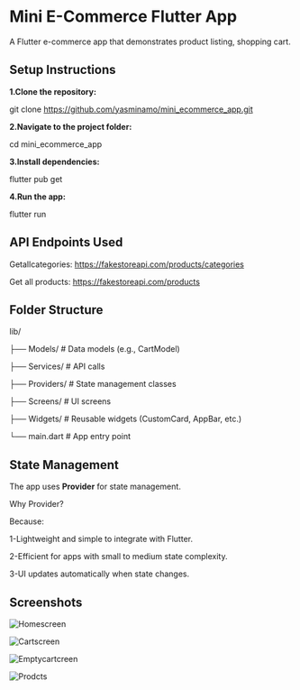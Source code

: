 # Mini E-Commerce Flutter App

A Flutter e-commerce app that demonstrates product listing, shopping cart.


## Setup Instructions

**1.Clone the repository:**

git clone https://github.com/yasminamo/mini_ecommerce_app.git

**2.Navigate to the project folder:**

cd mini_ecommerce_app

**3.Install dependencies:**

flutter pub get

**4.Run the app:**

flutter run


## API Endpoints Used

Getallcategories: https://fakestoreapi.com/products/categories

Get all products: https://fakestoreapi.com/products



## Folder Structure



lib/

 ├── Models/        # Data models (e.g., CartModel)

 ├── Services/      # API calls 

 ├── Providers/     # State management classes

 ├── Screens/       # UI screens

 ├── Widgets/       # Reusable widgets (CustomCard, AppBar, etc.)

 └── main.dart      # App entry point 


## State Management

The app uses **Provider** for state management. 

Why Provider?

Because:

1-Lightweight and simple to integrate with Flutter.

2-Efficient for apps with small to medium state complexity.

3-UI updates automatically when state changes.





## Screenshots

![Homescreen](assets/screenshots/home.png)

![Cartscreen](assets/screenshots/cart.png)

![Emptycartcreen](assets/screenshots/emptycart.png)

![Prodcts](assets/screenshots/product_card.png)

